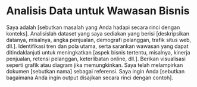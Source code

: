 # Analisis Data untuk Wawasan Bisnis
Saya adalah [sebutkan masalah yang Anda hadapi secara rinci dengan konteks]. Analisislah dataset yang saya sediakan yang berisi [deskripsikan datanya, misalnya, angka penjualan, demografi pelanggan, trafik situs web, dll.]. Identifikasi tren dan pola utama, serta sarankan wawasan yang dapat ditindaklanjuti untuk meningkatkan [aspek bisnis tertentu, misalnya, kinerja penjualan, retensi pelanggan, keterlibatan online, dll.]. Berikan visualisasi seperti grafik atau diagram jika memungkinkan. Saya telah melampirkan dokumen [sebutkan nama] sebagai referensi. Saya ingin Anda [sebutkan bagaimana Anda ingin output disajikan secara rinci dengan contoh].
